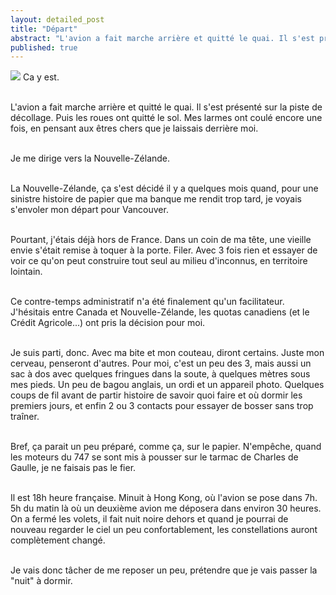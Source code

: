 ```yaml
---
layout: detailed_post
title: "Départ"
abstract: "L'avion a fait marche arrière et quitté le quai. Il s'est présenté sur la piste de décollage. Puis les roues ont quitté le sol. Mes larmes ont coulé encore une fois, en pensant aux êtres chers que je laissais derrière moi."
published: true
---
```


<img src="http://farm8.staticflickr.com/7278/6879768036_a6dc75ed43.jpg">
Ca y est.
<br />
<br />

L'avion a fait marche arrière et quitté le quai. Il s'est présenté sur la piste de décollage. Puis les roues ont quitté le sol. Mes larmes ont coulé encore une fois, en pensant aux êtres chers que je laissais derrière moi.
<br />
<br />

Je me dirige vers la Nouvelle-Zélande.
<br />
<br />

La Nouvelle-Zélande, ça s'est décidé il y a quelques mois quand, pour une sinistre histoire de papier que ma banque me rendit trop tard, je voyais s'envoler mon départ pour Vancouver.
<br />
<br />

Pourtant, j'étais déjà hors de France. Dans un coin de ma tête, une vieille envie s'était remise à toquer à la porte. Filer. Avec 3 fois rien et essayer de voir ce qu'on peut construire tout seul au milieu d'inconnus, en territoire lointain.
<br />
<br />

Ce contre-temps administratif n'a   été finalement qu'un facilitateur. J'hésitais entre Canada et Nouvelle-Zélande, les quotas canadiens (et le Crédit Agricole...) ont pris la décision pour moi.
<br />
<br />

Je suis parti, donc. Avec ma bite et mon couteau, diront certains. Juste mon cerveau, penseront d'autres. Pour moi, c'est un peu des 3, mais aussi un sac à dos avec quelques fringues dans la soute, à quelques mètres sous mes pieds. Un peu de bagou anglais, un ordi et un appareil photo. Quelques coups de fil avant de partir histoire de savoir quoi faire et où dormir les premiers jours, et enfin 2 ou 3 contacts pour essayer de bosser sans trop traîner.
<br />
<br />

Bref, ça parait un peu préparé, comme ça, sur le papier. N'empêche, quand les moteurs du 747 se sont mis à pousser sur le tarmac de Charles de Gaulle, je ne faisais pas le fier.
<br />
<br />

Il est 18h heure française. Minuit à Hong Kong, où l'avion se pose dans 7h. 5h du matin là où un deuxième avion me déposera dans environ 30 heures. On a fermé les volets, il fait nuit noire dehors et quand je pourrai de nouveau regarder le ciel un peu confortablement, les constellations auront complètement changé.
<br />
<br />

Je vais donc tâcher de me reposer un peu, prétendre que je vais passer la "nuit" à dormir.
